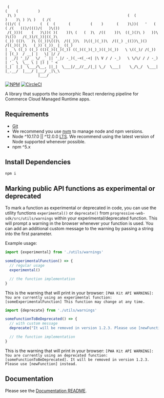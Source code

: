 ```
 (                                                                              (    (         )
 )\ )                                                   (  (               )    )\ ) )\ )   ( /(
(()/( (         (  (  (      (         (    )      (    )\))(   '   (   ( /(   (()/((()/(   )\())
 /(_)))(    (   )\))( )(    ))\ (   (  )\  /((    ))\  ((_)()\ )   ))\  )\())   /(_))/(_))|((_)\
(_)) (()\   )\ ((_))\(()\  /((_))\  )\((_)(_))\  /((_) _(())\_)() /((_)((_)\   (_)) (_))_ |_ ((_)
| _ \ ((_) ((_) (()(_)((_)(_)) ((_)((_)(_)_)((_)(_))   \ \((_)/ /(_))  | |(_)  / __| |   \| |/ /
|  _/| '_|/ _ \/ _` || '_|/ -_)(_-<(_-<| |\ V / / -_)   \ \/\/ / / -_) | '_ \  \__ \ | |) | ' <
|_|  |_|  \___/\__, ||_|  \___|/__//__/|_| \_/  \___|    \_/\_/  \___| |_.__/  |___/ |___/ _|\_\
               |___/
```

[![NPM](https://nodei.co/npm/progressive-web-sdk.png?downloads=true&stars=true)](https://nodei.co/npm/progressive-web-sdk/) [![CircleCI](https://circleci.com/gh/mobify/progressive-web-sdk.svg?style=svg&circle-token=c41dc67ed5bb7c6a485789d6e7c1323e7f1649fb)](https://circleci.com/gh/mobify/progressive-web-sdk)

A library that supports the isomorphic React rendering pipeline for Commerce Cloud Managed Runtime apps.

## Requirements

-   [Git](https://git-scm.com/)
-   We recommend you use [nvm](https://github.com/creationix/nvm#installation) to
    manage node and npm versions.
-   Node ^10.17.0 || ^12.0.0 [LTS](https://github.com/nodejs/LTS#lts-schedule). We recommend
    using the latest version of Node supported whenever possible.
-   npm ^5.x

## Install Dependencies

```bash
npm i
```

## Marking public API functions as experimental or deprecated

To mark a function as experimental or deprecated in code, you can use the utility functions `experimental()` or `deprecate()` from `progressive-web-sdk/src/utils/warnings` within your experimental/deprecated function. This will prompt a warning in the browser whenever your function is used. You can add an additional custom message to the warning by passing a string into the first parameter.

Example usage:

```javascript
import {experimental} from './utils/warnings'

someExperimentalFunction() => {
  // regular usage
  experimental()

  // the function implementation
}
```

This is the warning that will print in your browser:
`[PWA Kit API WARNING]: You are currently using an experimental function: [someExperimentalFunction] This function may change at any time.`

```javascript
import {deprecate} from './utils/warnings'

someFunctionToBeDeprecated() => {
  // with custom message
  deprecate("It will be removed in version 1.2.3. Please use [newFunction] instead.")

  // the function implementation
}
```

This is the warning that will print in your browser:
`[PWA Kit API WARNING]: You are currently using an deprecated function: [someFunctionToBeDeprecated]. It will be removed in version 1.2.3. Please use [newFunction] instead.`

## Documentation

Please see the [Documentation README](https://github.com/mobify/progressive-web-sdk/blob/develop/docs/README.md).
